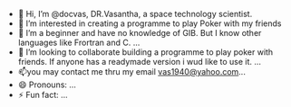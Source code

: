 - 👋 Hi, I’m @docvas, DR.Vasantha, a space technology scientist.
- 👀 I’m interested in creating a programme to play Poker with my friends
- 🌱 I’m a beginner and have no knowledge of GIB. But I know other languages like Frortran and C. ...
- 💞️ I’m looking to collaborate building a programme to play poker with friends. If anyone has a readymade version i wud like to use it. ...
- 📫you may contact me thru my email vas1940@yahoo.com...
- 😄 Pronouns: ...
- ⚡ Fun fact: ...

<!---
docvas/docvas is a ✨ special ✨ repository because its `README.md` (this file) appears on your GitHub profile.
You can click the Preview link to take a look at your changes.
--->
